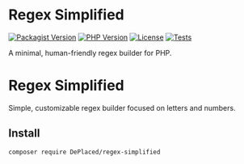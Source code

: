 # Regex Simplified
[![Packagist Version](https://img.shields.io/packagist/v/deplaced/regex-simplified.svg?label=version&color=brightgreen)](https://packagist.org/packages/deplaced/regex-simplified)
[![PHP Version](https://img.shields.io/packagist/php-v/deplaced/regex-simplified.svg?color=blue)](https://packagist.org/packages/deplaced/regex-simplified)
[![License](https://img.shields.io/github/license/DePlaced/regex-simplified.svg?color=orange)](LICENSE)
[![Tests](https://github.com/DePlaced/regex-simplified/actions/workflows/tests.yml/badge.svg)](https://github.com/DePlaced/regex-simplified/actions)

A minimal, human-friendly regex builder for PHP.

# Regex Simplified

Simple, customizable regex builder focused on letters and numbers.

## Install
```bash
composer require DePlaced/regex-simplified
